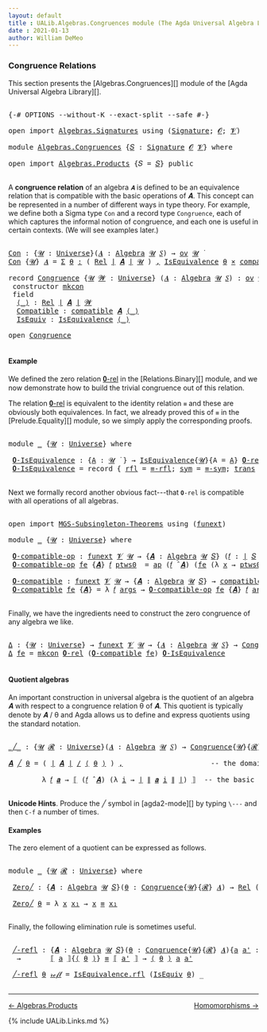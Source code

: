 ```yaml
---
layout: default
title : UALib.Algebras.Congruences module (The Agda Universal Algebra Library)
date : 2021-01-13
author: William DeMeo
---
```


### <a id="congruence-relations">Congruence Relations</a>

This section presents the [Algebras.Congruences][] module of the [Agda Universal Algebra Library][].

<pre class="Agda">

<a id="320" class="Symbol">{-#</a> <a id="324" class="Keyword">OPTIONS</a> <a id="332" class="Pragma">--without-K</a> <a id="344" class="Pragma">--exact-split</a> <a id="358" class="Pragma">--safe</a> <a id="365" class="Symbol">#-}</a>

<a id="370" class="Keyword">open</a> <a id="375" class="Keyword">import</a> <a id="382" href="Algebras.Signatures.html" class="Module">Algebras.Signatures</a> <a id="402" class="Keyword">using</a> <a id="408" class="Symbol">(</a><a id="409" href="Algebras.Signatures.html#1299" class="Function">Signature</a><a id="418" class="Symbol">;</a> <a id="420" href="Prelude.Preliminaries.html#5600" class="Generalizable">𝓞</a><a id="421" class="Symbol">;</a> <a id="423" href="Universes.html#262" class="Generalizable">𝓥</a><a id="424" class="Symbol">)</a>

<a id="427" class="Keyword">module</a> <a id="434" href="Algebras.Congruences.html" class="Module">Algebras.Congruences</a> <a id="455" class="Symbol">{</a><a id="456" href="Algebras.Congruences.html#456" class="Bound">𝑆</a> <a id="458" class="Symbol">:</a> <a id="460" href="Algebras.Signatures.html#1299" class="Function">Signature</a> <a id="470" href="Prelude.Preliminaries.html#5600" class="Generalizable">𝓞</a> <a id="472" href="Universes.html#262" class="Generalizable">𝓥</a><a id="473" class="Symbol">}</a> <a id="475" class="Keyword">where</a>

<a id="482" class="Keyword">open</a> <a id="487" class="Keyword">import</a> <a id="494" href="Algebras.Products.html" class="Module">Algebras.Products</a> <a id="512" class="Symbol">{</a><a id="513" class="Argument">𝑆</a> <a id="515" class="Symbol">=</a> <a id="517" href="Algebras.Congruences.html#456" class="Bound">𝑆</a><a id="518" class="Symbol">}</a> <a id="520" class="Keyword">public</a>

</pre>

A **congruence relation** of an algebra `𝑨` is defined to be an equivalence relation that is compatible with the basic operations of 𝑨.  This concept can be represented in a number of different ways in type theory.  For example, we define both a Sigma type `Con` and a record type `Congruence`, each of which captures the informal notion of congruence, and each one is useful in certain contexts. (We will see examples later.)

<pre class="Agda">

<a id="Con"></a><a id="982" href="Algebras.Congruences.html#982" class="Function">Con</a> <a id="986" class="Symbol">:</a> <a id="988" class="Symbol">{</a><a id="989" href="Algebras.Congruences.html#989" class="Bound">𝓤</a> <a id="991" class="Symbol">:</a> <a id="993" href="Agda.Primitive.html#423" class="Function">Universe</a><a id="1001" class="Symbol">}(</a><a id="1003" href="Algebras.Congruences.html#1003" class="Bound">𝑨</a> <a id="1005" class="Symbol">:</a> <a id="1007" href="Algebras.Algebras.html#694" class="Function">Algebra</a> <a id="1015" href="Algebras.Congruences.html#989" class="Bound">𝓤</a> <a id="1017" href="Algebras.Congruences.html#456" class="Bound">𝑆</a><a id="1018" class="Symbol">)</a> <a id="1020" class="Symbol">→</a> <a id="1022" href="Algebras.Products.html#1999" class="Function">ov</a> <a id="1025" href="Algebras.Congruences.html#989" class="Bound">𝓤</a> <a id="1027" href="Universes.html#403" class="Function Operator">̇</a>
<a id="1029" href="Algebras.Congruences.html#982" class="Function">Con</a> <a id="1033" class="Symbol">{</a><a id="1034" href="Algebras.Congruences.html#1034" class="Bound">𝓤</a><a id="1035" class="Symbol">}</a> <a id="1037" href="Algebras.Congruences.html#1037" class="Bound">𝑨</a> <a id="1039" class="Symbol">=</a> <a id="1041" href="MGS-MLTT.html#3074" class="Function">Σ</a> <a id="1043" href="Algebras.Congruences.html#1043" class="Bound">θ</a> <a id="1045" href="MGS-MLTT.html#3074" class="Function">꞉</a> <a id="1047" class="Symbol">(</a> <a id="1049" href="Relations.Binary.html#1486" class="Function">Rel</a> <a id="1053" href="Prelude.Preliminaries.html#13569" class="Function Operator">∣</a> <a id="1055" href="Algebras.Congruences.html#1037" class="Bound">𝑨</a> <a id="1057" href="Prelude.Preliminaries.html#13569" class="Function Operator">∣</a> <a id="1059" href="Algebras.Congruences.html#1034" class="Bound">𝓤</a> <a id="1061" class="Symbol">)</a> <a id="1063" href="MGS-MLTT.html#3074" class="Function">,</a> <a id="1065" href="Relations.Quotients.html#1978" class="Record">IsEquivalence</a> <a id="1079" href="Algebras.Congruences.html#1043" class="Bound">θ</a> <a id="1081" href="MGS-MLTT.html#3515" class="Function Operator">×</a> <a id="1083" href="Algebras.Algebras.html#5347" class="Function">compatible</a> <a id="1094" href="Algebras.Congruences.html#1037" class="Bound">𝑨</a> <a id="1096" href="Algebras.Congruences.html#1043" class="Bound">θ</a>

<a id="1099" class="Keyword">record</a> <a id="Congruence"></a><a id="1106" href="Algebras.Congruences.html#1106" class="Record">Congruence</a> <a id="1117" class="Symbol">{</a><a id="1118" href="Algebras.Congruences.html#1118" class="Bound">𝓤</a> <a id="1120" href="Algebras.Congruences.html#1120" class="Bound">𝓦</a> <a id="1122" class="Symbol">:</a> <a id="1124" href="Agda.Primitive.html#423" class="Function">Universe</a><a id="1132" class="Symbol">}</a> <a id="1134" class="Symbol">(</a><a id="1135" href="Algebras.Congruences.html#1135" class="Bound">𝑨</a> <a id="1137" class="Symbol">:</a> <a id="1139" href="Algebras.Algebras.html#694" class="Function">Algebra</a> <a id="1147" href="Algebras.Congruences.html#1118" class="Bound">𝓤</a> <a id="1149" href="Algebras.Congruences.html#456" class="Bound">𝑆</a><a id="1150" class="Symbol">)</a> <a id="1152" class="Symbol">:</a> <a id="1154" href="Algebras.Products.html#1999" class="Function">ov</a> <a id="1157" href="Algebras.Congruences.html#1120" class="Bound">𝓦</a> <a id="1159" href="Agda.Primitive.html#636" class="Function Operator">⊔</a> <a id="1161" href="Algebras.Congruences.html#1118" class="Bound">𝓤</a> <a id="1163" href="Universes.html#403" class="Function Operator">̇</a>  <a id="1166" class="Keyword">where</a>
 <a id="1173" class="Keyword">constructor</a> <a id="mkcon"></a><a id="1185" href="Algebras.Congruences.html#1185" class="InductiveConstructor">mkcon</a>
 <a id="1192" class="Keyword">field</a>
  <a id="Congruence.⟨_⟩"></a><a id="1200" href="Algebras.Congruences.html#1200" class="Field Operator">⟨_⟩</a> <a id="1204" class="Symbol">:</a> <a id="1206" href="Relations.Binary.html#1486" class="Function">Rel</a> <a id="1210" href="Prelude.Preliminaries.html#13569" class="Function Operator">∣</a> <a id="1212" href="Algebras.Congruences.html#1135" class="Bound">𝑨</a> <a id="1214" href="Prelude.Preliminaries.html#13569" class="Function Operator">∣</a> <a id="1216" href="Algebras.Congruences.html#1120" class="Bound">𝓦</a>
  <a id="Congruence.Compatible"></a><a id="1220" href="Algebras.Congruences.html#1220" class="Field">Compatible</a> <a id="1231" class="Symbol">:</a> <a id="1233" href="Algebras.Algebras.html#5347" class="Function">compatible</a> <a id="1244" href="Algebras.Congruences.html#1135" class="Bound">𝑨</a> <a id="1246" href="Algebras.Congruences.html#1200" class="Field Operator">⟨_⟩</a>
  <a id="Congruence.IsEquiv"></a><a id="1252" href="Algebras.Congruences.html#1252" class="Field">IsEquiv</a> <a id="1260" class="Symbol">:</a> <a id="1262" href="Relations.Quotients.html#1978" class="Record">IsEquivalence</a> <a id="1276" href="Algebras.Congruences.html#1200" class="Field Operator">⟨_⟩</a>

<a id="1281" class="Keyword">open</a> <a id="1286" href="Algebras.Congruences.html#1106" class="Module">Congruence</a>

</pre>



#### <a id="example">Example</a>

We defined the zero relation <a href="https://ualib.gitlab.io/Relations.Binary.html#1993">𝟎-rel</a> in the [Relations.Binary][] module, and we now demonstrate how to build the trivial congruence out of this relation.

The relation <a href="https://ualib.gitlab.io/Relations.Binary.html#1993">𝟎-rel</a> is equivalent to the identity relation `≡` and these are obviously both equivalences. In fact, we already proved this of `≡` in the [Prelude.Equality][] module, so we simply apply the corresponding proofs.

<pre class="Agda">

<a id="1869" class="Keyword">module</a> <a id="1876" href="Algebras.Congruences.html#1876" class="Module">_</a> <a id="1878" class="Symbol">{</a><a id="1879" href="Algebras.Congruences.html#1879" class="Bound">𝓤</a> <a id="1881" class="Symbol">:</a> <a id="1883" href="Agda.Primitive.html#423" class="Function">Universe</a><a id="1891" class="Symbol">}</a> <a id="1893" class="Keyword">where</a>

 <a id="1901" href="Algebras.Congruences.html#1901" class="Function">𝟎-IsEquivalence</a> <a id="1917" class="Symbol">:</a> <a id="1919" class="Symbol">{</a><a id="1920" href="Algebras.Congruences.html#1920" class="Bound">A</a> <a id="1922" class="Symbol">:</a> <a id="1924" href="Algebras.Congruences.html#1879" class="Bound">𝓤</a> <a id="1926" href="Universes.html#403" class="Function Operator">̇</a> <a id="1928" class="Symbol">}</a> <a id="1930" class="Symbol">→</a> <a id="1932" href="Relations.Quotients.html#1978" class="Record">IsEquivalence</a><a id="1945" class="Symbol">{</a><a id="1946" href="Algebras.Congruences.html#1879" class="Bound">𝓤</a><a id="1947" class="Symbol">}{</a><a id="1949" class="Argument">A</a> <a id="1951" class="Symbol">=</a> <a id="1953" href="Algebras.Congruences.html#1920" class="Bound">A</a><a id="1954" class="Symbol">}</a> <a id="1956" href="Relations.Binary.html#2015" class="Function">𝟎-rel</a>
 <a id="1963" href="Algebras.Congruences.html#1901" class="Function">𝟎-IsEquivalence</a> <a id="1979" class="Symbol">=</a> <a id="1981" class="Keyword">record</a> <a id="1988" class="Symbol">{</a> <a id="1990" href="Relations.Quotients.html#2046" class="Field">rfl</a> <a id="1994" class="Symbol">=</a> <a id="1996" href="Prelude.Equality.html#1820" class="Function">≡-rfl</a><a id="2001" class="Symbol">;</a> <a id="2003" href="Relations.Quotients.html#2071" class="Field">sym</a> <a id="2007" class="Symbol">=</a> <a id="2009" href="Prelude.Equality.html#1862" class="Function">≡-sym</a><a id="2014" class="Symbol">;</a> <a id="2016" href="Relations.Quotients.html#2096" class="Field">trans</a> <a id="2022" class="Symbol">=</a> <a id="2024" href="Prelude.Equality.html#1921" class="Function">≡-trans</a> <a id="2032" class="Symbol">}</a>

</pre>

Next we formally record another obvious fact---that `𝟎-rel` is compatible with all operations of all algebras.

<pre class="Agda">

<a id="2173" class="Keyword">open</a> <a id="2178" class="Keyword">import</a> <a id="2185" href="MGS-Subsingleton-Theorems.html" class="Module">MGS-Subsingleton-Theorems</a> <a id="2211" class="Keyword">using</a> <a id="2217" class="Symbol">(</a><a id="2218" href="MGS-FunExt-from-Univalence.html#393" class="Function">funext</a><a id="2224" class="Symbol">)</a>

<a id="2227" class="Keyword">module</a> <a id="2234" href="Algebras.Congruences.html#2234" class="Module">_</a> <a id="2236" class="Symbol">{</a><a id="2237" href="Algebras.Congruences.html#2237" class="Bound">𝓤</a> <a id="2239" class="Symbol">:</a> <a id="2241" href="Agda.Primitive.html#423" class="Function">Universe</a><a id="2249" class="Symbol">}</a> <a id="2251" class="Keyword">where</a>

 <a id="2259" href="Algebras.Congruences.html#2259" class="Function">𝟎-compatible-op</a> <a id="2275" class="Symbol">:</a> <a id="2277" href="MGS-FunExt-from-Univalence.html#393" class="Function">funext</a> <a id="2284" href="Algebras.Congruences.html#472" class="Bound">𝓥</a> <a id="2286" href="Algebras.Congruences.html#2237" class="Bound">𝓤</a> <a id="2288" class="Symbol">→</a> <a id="2290" class="Symbol">{</a><a id="2291" href="Algebras.Congruences.html#2291" class="Bound">𝑨</a> <a id="2293" class="Symbol">:</a> <a id="2295" href="Algebras.Algebras.html#694" class="Function">Algebra</a> <a id="2303" href="Algebras.Congruences.html#2237" class="Bound">𝓤</a> <a id="2305" href="Algebras.Congruences.html#456" class="Bound">𝑆</a><a id="2306" class="Symbol">}</a> <a id="2308" class="Symbol">(</a><a id="2309" href="Algebras.Congruences.html#2309" class="Bound">𝑓</a> <a id="2311" class="Symbol">:</a> <a id="2313" href="Prelude.Preliminaries.html#13569" class="Function Operator">∣</a> <a id="2315" href="Algebras.Congruences.html#456" class="Bound">𝑆</a> <a id="2317" href="Prelude.Preliminaries.html#13569" class="Function Operator">∣</a><a id="2318" class="Symbol">)</a> <a id="2320" class="Symbol">→</a> <a id="2322" href="Algebras.Algebras.html#5130" class="Function">compatible-op</a> <a id="2336" class="Symbol">{</a><a id="2337" class="Argument">𝑨</a> <a id="2339" class="Symbol">=</a> <a id="2341" href="Algebras.Congruences.html#2291" class="Bound">𝑨</a><a id="2342" class="Symbol">}</a> <a id="2344" href="Algebras.Congruences.html#2309" class="Bound">𝑓</a> <a id="2346" href="Relations.Binary.html#2015" class="Function">𝟎-rel</a>
 <a id="2353" href="Algebras.Congruences.html#2259" class="Function">𝟎-compatible-op</a> <a id="2369" href="Algebras.Congruences.html#2369" class="Bound">fe</a> <a id="2372" class="Symbol">{</a><a id="2373" href="Algebras.Congruences.html#2373" class="Bound">𝑨</a><a id="2374" class="Symbol">}</a> <a id="2376" href="Algebras.Congruences.html#2376" class="Bound">𝑓</a> <a id="2378" href="Algebras.Congruences.html#2378" class="Bound">ptws0</a>  <a id="2385" class="Symbol">=</a> <a id="2387" href="MGS-MLTT.html#6613" class="Function">ap</a> <a id="2390" class="Symbol">(</a><a id="2391" href="Algebras.Congruences.html#2376" class="Bound">𝑓</a> <a id="2393" href="Algebras.Algebras.html#2844" class="Function Operator">̂</a> <a id="2395" href="Algebras.Congruences.html#2373" class="Bound">𝑨</a><a id="2396" class="Symbol">)</a> <a id="2398" class="Symbol">(</a><a id="2399" href="Algebras.Congruences.html#2369" class="Bound">fe</a> <a id="2402" class="Symbol">(λ</a> <a id="2405" href="Algebras.Congruences.html#2405" class="Bound">x</a> <a id="2407" class="Symbol">→</a> <a id="2409" href="Algebras.Congruences.html#2378" class="Bound">ptws0</a> <a id="2415" href="Algebras.Congruences.html#2405" class="Bound">x</a><a id="2416" class="Symbol">))</a>

 <a id="2421" href="Algebras.Congruences.html#2421" class="Function">𝟎-compatible</a> <a id="2434" class="Symbol">:</a> <a id="2436" href="MGS-FunExt-from-Univalence.html#393" class="Function">funext</a> <a id="2443" href="Algebras.Congruences.html#472" class="Bound">𝓥</a> <a id="2445" href="Algebras.Congruences.html#2237" class="Bound">𝓤</a> <a id="2447" class="Symbol">→</a> <a id="2449" class="Symbol">{</a><a id="2450" href="Algebras.Congruences.html#2450" class="Bound">𝑨</a> <a id="2452" class="Symbol">:</a> <a id="2454" href="Algebras.Algebras.html#694" class="Function">Algebra</a> <a id="2462" href="Algebras.Congruences.html#2237" class="Bound">𝓤</a> <a id="2464" href="Algebras.Congruences.html#456" class="Bound">𝑆</a><a id="2465" class="Symbol">}</a> <a id="2467" class="Symbol">→</a> <a id="2469" href="Algebras.Algebras.html#5347" class="Function">compatible</a> <a id="2480" href="Algebras.Congruences.html#2450" class="Bound">𝑨</a> <a id="2482" href="Relations.Binary.html#2015" class="Function">𝟎-rel</a>
 <a id="2489" href="Algebras.Congruences.html#2421" class="Function">𝟎-compatible</a> <a id="2502" href="Algebras.Congruences.html#2502" class="Bound">fe</a> <a id="2505" class="Symbol">{</a><a id="2506" href="Algebras.Congruences.html#2506" class="Bound">𝑨</a><a id="2507" class="Symbol">}</a> <a id="2509" class="Symbol">=</a> <a id="2511" class="Symbol">λ</a> <a id="2513" href="Algebras.Congruences.html#2513" class="Bound">𝑓</a> <a id="2515" href="Algebras.Congruences.html#2515" class="Bound">args</a> <a id="2520" class="Symbol">→</a> <a id="2522" href="Algebras.Congruences.html#2259" class="Function">𝟎-compatible-op</a> <a id="2538" href="Algebras.Congruences.html#2502" class="Bound">fe</a> <a id="2541" class="Symbol">{</a><a id="2542" href="Algebras.Congruences.html#2506" class="Bound">𝑨</a><a id="2543" class="Symbol">}</a> <a id="2545" href="Algebras.Congruences.html#2513" class="Bound">𝑓</a> <a id="2547" href="Algebras.Congruences.html#2515" class="Bound">args</a>

</pre>

Finally, we have the ingredients need to construct the zero congruence of any algebra we like.

<pre class="Agda">

<a id="Δ"></a><a id="2675" href="Algebras.Congruences.html#2675" class="Function">Δ</a> <a id="2677" class="Symbol">:</a> <a id="2679" class="Symbol">{</a><a id="2680" href="Algebras.Congruences.html#2680" class="Bound">𝓤</a> <a id="2682" class="Symbol">:</a> <a id="2684" href="Agda.Primitive.html#423" class="Function">Universe</a><a id="2692" class="Symbol">}</a> <a id="2694" class="Symbol">→</a> <a id="2696" href="MGS-FunExt-from-Univalence.html#393" class="Function">funext</a> <a id="2703" href="Algebras.Congruences.html#472" class="Bound">𝓥</a> <a id="2705" href="Algebras.Congruences.html#2680" class="Bound">𝓤</a> <a id="2707" class="Symbol">→</a> <a id="2709" class="Symbol">{</a><a id="2710" href="Algebras.Congruences.html#2710" class="Bound">𝑨</a> <a id="2712" class="Symbol">:</a> <a id="2714" href="Algebras.Algebras.html#694" class="Function">Algebra</a> <a id="2722" href="Algebras.Congruences.html#2680" class="Bound">𝓤</a> <a id="2724" href="Algebras.Congruences.html#456" class="Bound">𝑆</a><a id="2725" class="Symbol">}</a> <a id="2727" class="Symbol">→</a> <a id="2729" href="Algebras.Congruences.html#1106" class="Record">Congruence</a> <a id="2740" href="Algebras.Congruences.html#2710" class="Bound">𝑨</a>
<a id="2742" href="Algebras.Congruences.html#2675" class="Function">Δ</a> <a id="2744" href="Algebras.Congruences.html#2744" class="Bound">fe</a> <a id="2747" class="Symbol">=</a> <a id="2749" href="Algebras.Congruences.html#1185" class="InductiveConstructor">mkcon</a> <a id="2755" href="Relations.Binary.html#2015" class="Function">𝟎-rel</a> <a id="2761" class="Symbol">(</a><a id="2762" href="Algebras.Congruences.html#2421" class="Function">𝟎-compatible</a> <a id="2775" href="Algebras.Congruences.html#2744" class="Bound">fe</a><a id="2777" class="Symbol">)</a> <a id="2779" href="Algebras.Congruences.html#1901" class="Function">𝟎-IsEquivalence</a>

</pre>




#### <a id="quotient-algebras">Quotient algebras</a>

An important construction in universal algebra is the quotient of an algebra 𝑨 with respect to a congruence relation θ of 𝑨.  This quotient is typically denote by 𝑨 / θ and Agda allows us to define and express quotients using the standard notation.

<pre class="Agda">

<a id="_╱_"></a><a id="3129" href="Algebras.Congruences.html#3129" class="Function Operator">_╱_</a> <a id="3133" class="Symbol">:</a> <a id="3135" class="Symbol">{</a><a id="3136" href="Algebras.Congruences.html#3136" class="Bound">𝓤</a> <a id="3138" href="Algebras.Congruences.html#3138" class="Bound">𝓡</a> <a id="3140" class="Symbol">:</a> <a id="3142" href="Agda.Primitive.html#423" class="Function">Universe</a><a id="3150" class="Symbol">}(</a><a id="3152" href="Algebras.Congruences.html#3152" class="Bound">𝑨</a> <a id="3154" class="Symbol">:</a> <a id="3156" href="Algebras.Algebras.html#694" class="Function">Algebra</a> <a id="3164" href="Algebras.Congruences.html#3136" class="Bound">𝓤</a> <a id="3166" href="Algebras.Congruences.html#456" class="Bound">𝑆</a><a id="3167" class="Symbol">)</a> <a id="3169" class="Symbol">→</a> <a id="3171" href="Algebras.Congruences.html#1106" class="Record">Congruence</a><a id="3181" class="Symbol">{</a><a id="3182" href="Algebras.Congruences.html#3136" class="Bound">𝓤</a><a id="3183" class="Symbol">}{</a><a id="3185" href="Algebras.Congruences.html#3138" class="Bound">𝓡</a><a id="3186" class="Symbol">}</a> <a id="3188" href="Algebras.Congruences.html#3152" class="Bound">𝑨</a> <a id="3190" class="Symbol">→</a> <a id="3192" href="Algebras.Algebras.html#694" class="Function">Algebra</a> <a id="3200" class="Symbol">(</a><a id="3201" href="Algebras.Congruences.html#3136" class="Bound">𝓤</a> <a id="3203" href="Agda.Primitive.html#636" class="Function Operator">⊔</a> <a id="3205" href="Algebras.Congruences.html#3138" class="Bound">𝓡</a> <a id="3207" href="Agda.Primitive.html#606" class="Function Operator">⁺</a><a id="3208" class="Symbol">)</a> <a id="3210" href="Algebras.Congruences.html#456" class="Bound">𝑆</a>

<a id="3213" href="Algebras.Congruences.html#3213" class="Bound">𝑨</a> <a id="3215" href="Algebras.Congruences.html#3129" class="Function Operator">╱</a> <a id="3217" href="Algebras.Congruences.html#3217" class="Bound">θ</a> <a id="3219" class="Symbol">=</a> <a id="3221" class="Symbol">(</a> <a id="3223" href="Prelude.Preliminaries.html#13569" class="Function Operator">∣</a> <a id="3225" href="Algebras.Congruences.html#3213" class="Bound">𝑨</a> <a id="3227" href="Prelude.Preliminaries.html#13569" class="Function Operator">∣</a> <a id="3229" href="Relations.Quotients.html#3715" class="Function Operator">/</a> <a id="3231" href="Algebras.Congruences.html#1200" class="Field Operator">⟨</a> <a id="3233" href="Algebras.Congruences.html#3217" class="Bound">θ</a> <a id="3235" href="Algebras.Congruences.html#1200" class="Field Operator">⟩</a> <a id="3237" class="Symbol">)</a> <a id="3239" href="Prelude.Equality.html#463" class="InductiveConstructor Operator">,</a>                     <a id="3261" class="Comment">-- the domain of the quotient algebra</a>

        <a id="3308" class="Symbol">λ</a> <a id="3310" href="Algebras.Congruences.html#3310" class="Bound">𝑓</a> <a id="3312" href="Algebras.Congruences.html#3312" class="Bound">𝒂</a> <a id="3314" class="Symbol">→</a> <a id="3316" href="Relations.Quotients.html#3927" class="Function Operator">⟦</a> <a id="3318" class="Symbol">(</a><a id="3319" href="Algebras.Congruences.html#3310" class="Bound">𝑓</a> <a id="3321" href="Algebras.Algebras.html#2844" class="Function Operator">̂</a> <a id="3323" href="Algebras.Congruences.html#3213" class="Bound">𝑨</a><a id="3324" class="Symbol">)</a> <a id="3326" class="Symbol">(λ</a> <a id="3329" href="Algebras.Congruences.html#3329" class="Bound">i</a> <a id="3331" class="Symbol">→</a> <a id="3333" href="Prelude.Preliminaries.html#13569" class="Function Operator">∣</a> <a id="3335" href="Prelude.Preliminaries.html#13647" class="Function Operator">∥</a> <a id="3337" href="Algebras.Congruences.html#3312" class="Bound">𝒂</a> <a id="3339" href="Algebras.Congruences.html#3329" class="Bound">i</a> <a id="3341" href="Prelude.Preliminaries.html#13647" class="Function Operator">∥</a> <a id="3343" href="Prelude.Preliminaries.html#13569" class="Function Operator">∣</a><a id="3344" class="Symbol">)</a> <a id="3346" href="Relations.Quotients.html#3927" class="Function Operator">⟧</a>  <a id="3349" class="Comment">-- the basic operations of the quotient algebra</a>

</pre>

**Unicode Hints**. Produce the ╱ symbol in [agda2-mode][] by typing `\---` and then `C-f` a number of times.

#### <a id="examples">Examples</a>

The zero element of a quotient can be expressed as follows.

<pre class="Agda">

<a id="3631" class="Keyword">module</a> <a id="3638" href="Algebras.Congruences.html#3638" class="Module">_</a> <a id="3640" class="Symbol">{</a><a id="3641" href="Algebras.Congruences.html#3641" class="Bound">𝓤</a> <a id="3643" href="Algebras.Congruences.html#3643" class="Bound">𝓡</a> <a id="3645" class="Symbol">:</a> <a id="3647" href="Agda.Primitive.html#423" class="Function">Universe</a><a id="3655" class="Symbol">}</a> <a id="3657" class="Keyword">where</a>

 <a id="3665" href="Algebras.Congruences.html#3665" class="Function">Zero╱</a> <a id="3671" class="Symbol">:</a> <a id="3673" class="Symbol">{</a><a id="3674" href="Algebras.Congruences.html#3674" class="Bound">𝑨</a> <a id="3676" class="Symbol">:</a> <a id="3678" href="Algebras.Algebras.html#694" class="Function">Algebra</a> <a id="3686" href="Algebras.Congruences.html#3641" class="Bound">𝓤</a> <a id="3688" href="Algebras.Congruences.html#456" class="Bound">𝑆</a><a id="3689" class="Symbol">}(</a><a id="3691" href="Algebras.Congruences.html#3691" class="Bound">θ</a> <a id="3693" class="Symbol">:</a> <a id="3695" href="Algebras.Congruences.html#1106" class="Record">Congruence</a><a id="3705" class="Symbol">{</a><a id="3706" href="Algebras.Congruences.html#3641" class="Bound">𝓤</a><a id="3707" class="Symbol">}{</a><a id="3709" href="Algebras.Congruences.html#3643" class="Bound">𝓡</a><a id="3710" class="Symbol">}</a> <a id="3712" href="Algebras.Congruences.html#3674" class="Bound">𝑨</a><a id="3713" class="Symbol">)</a> <a id="3715" class="Symbol">→</a> <a id="3717" href="Relations.Binary.html#1486" class="Function">Rel</a> <a id="3721" class="Symbol">(</a><a id="3722" href="Prelude.Preliminaries.html#13569" class="Function Operator">∣</a> <a id="3724" href="Algebras.Congruences.html#3674" class="Bound">𝑨</a> <a id="3726" href="Prelude.Preliminaries.html#13569" class="Function Operator">∣</a> <a id="3728" href="Relations.Quotients.html#3715" class="Function Operator">/</a> <a id="3730" href="Algebras.Congruences.html#1200" class="Field Operator">⟨</a> <a id="3732" href="Algebras.Congruences.html#3691" class="Bound">θ</a> <a id="3734" href="Algebras.Congruences.html#1200" class="Field Operator">⟩</a><a id="3735" class="Symbol">)(</a><a id="3737" href="Algebras.Congruences.html#3641" class="Bound">𝓤</a> <a id="3739" href="Agda.Primitive.html#636" class="Function Operator">⊔</a> <a id="3741" href="Algebras.Congruences.html#3643" class="Bound">𝓡</a> <a id="3743" href="Agda.Primitive.html#606" class="Function Operator">⁺</a><a id="3744" class="Symbol">)</a>

 <a id="3748" href="Algebras.Congruences.html#3665" class="Function">Zero╱</a> <a id="3754" href="Algebras.Congruences.html#3754" class="Bound">θ</a> <a id="3756" class="Symbol">=</a> <a id="3758" class="Symbol">λ</a> <a id="3760" href="Algebras.Congruences.html#3760" class="Bound">x</a> <a id="3762" href="Algebras.Congruences.html#3762" class="Bound">x₁</a> <a id="3765" class="Symbol">→</a> <a id="3767" href="Algebras.Congruences.html#3760" class="Bound">x</a> <a id="3769" href="Prelude.Inverses.html#620" class="Datatype Operator">≡</a> <a id="3771" href="Algebras.Congruences.html#3762" class="Bound">x₁</a>

</pre>

Finally, the following elimination rule is sometimes useful.

<pre class="Agda">

 <a id="3864" href="Algebras.Congruences.html#3864" class="Function">╱-refl</a> <a id="3871" class="Symbol">:</a> <a id="3873" class="Symbol">{</a><a id="3874" href="Algebras.Congruences.html#3874" class="Bound">𝑨</a> <a id="3876" class="Symbol">:</a> <a id="3878" href="Algebras.Algebras.html#694" class="Function">Algebra</a> <a id="3886" href="Algebras.Congruences.html#3641" class="Bound">𝓤</a> <a id="3888" href="Algebras.Congruences.html#456" class="Bound">𝑆</a><a id="3889" class="Symbol">}(</a><a id="3891" href="Algebras.Congruences.html#3891" class="Bound">θ</a> <a id="3893" class="Symbol">:</a> <a id="3895" href="Algebras.Congruences.html#1106" class="Record">Congruence</a><a id="3905" class="Symbol">{</a><a id="3906" href="Algebras.Congruences.html#3641" class="Bound">𝓤</a><a id="3907" class="Symbol">}{</a><a id="3909" href="Algebras.Congruences.html#3643" class="Bound">𝓡</a><a id="3910" class="Symbol">}</a> <a id="3912" href="Algebras.Congruences.html#3874" class="Bound">𝑨</a><a id="3913" class="Symbol">){</a><a id="3915" href="Algebras.Congruences.html#3915" class="Bound">a</a> <a id="3917" href="Algebras.Congruences.html#3917" class="Bound">a&#39;</a> <a id="3920" class="Symbol">:</a> <a id="3922" href="Prelude.Preliminaries.html#13569" class="Function Operator">∣</a> <a id="3924" href="Algebras.Congruences.html#3874" class="Bound">𝑨</a> <a id="3926" href="Prelude.Preliminaries.html#13569" class="Function Operator">∣</a><a id="3927" class="Symbol">}</a>
  <a id="3931" class="Symbol">→</a>       <a id="3939" href="Relations.Quotients.html#3927" class="Function Operator">⟦</a> <a id="3941" href="Algebras.Congruences.html#3915" class="Bound">a</a> <a id="3943" href="Relations.Quotients.html#3927" class="Function Operator">⟧</a><a id="3944" class="Symbol">{</a><a id="3945" href="Algebras.Congruences.html#1200" class="Field Operator">⟨</a> <a id="3947" href="Algebras.Congruences.html#3891" class="Bound">θ</a> <a id="3949" href="Algebras.Congruences.html#1200" class="Field Operator">⟩</a><a id="3950" class="Symbol">}</a> <a id="3952" href="Prelude.Inverses.html#620" class="Datatype Operator">≡</a> <a id="3954" href="Relations.Quotients.html#3927" class="Function Operator">⟦</a> <a id="3956" href="Algebras.Congruences.html#3917" class="Bound">a&#39;</a> <a id="3959" href="Relations.Quotients.html#3927" class="Function Operator">⟧</a> <a id="3961" class="Symbol">→</a> <a id="3963" href="Algebras.Congruences.html#1200" class="Field Operator">⟨</a> <a id="3965" href="Algebras.Congruences.html#3891" class="Bound">θ</a> <a id="3967" href="Algebras.Congruences.html#1200" class="Field Operator">⟩</a> <a id="3969" href="Algebras.Congruences.html#3915" class="Bound">a</a> <a id="3971" href="Algebras.Congruences.html#3917" class="Bound">a&#39;</a>

 <a id="3976" href="Algebras.Congruences.html#3864" class="Function">╱-refl</a> <a id="3983" href="Algebras.Congruences.html#3983" class="Bound">θ</a> <a id="3985" href="Prelude.Inverses.html#634" class="InductiveConstructor">𝓇ℯ𝒻𝓁</a> <a id="3990" class="Symbol">=</a> <a id="3992" href="Relations.Quotients.html#2046" class="Field">IsEquivalence.rfl</a> <a id="4010" class="Symbol">(</a><a id="4011" href="Algebras.Congruences.html#1252" class="Field">IsEquiv</a> <a id="4019" href="Algebras.Congruences.html#3983" class="Bound">θ</a><a id="4020" class="Symbol">)</a> <a id="4022" class="Symbol">_</a>

</pre>

--------------------------------------

[← Algebras.Products](Algebras.Products.html)
<span style="float:right;">[Homomorphisms →](Homomorphisms.html)</span>

{% include UALib.Links.md %}

